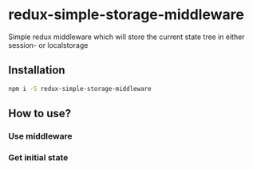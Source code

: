 # redux-simple-storage-middleware
Simple redux middleware which will store the current state tree in either session- or localstorage

## Installation

```bash
npm i -S redux-simple-storage-middleware
```

## How to use?

### Use middleware

### Get initial state
